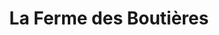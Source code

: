 ---
title: "La Ferme des Boutières"
url: /laize-clinchamps/la-ferme-des-boutieres/
shop: Hofladen
---